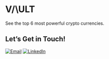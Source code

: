 # V/\ULT

See the top 6 most powerful crypto currencies.

## Let’s Get in Touch!

[![Email](https://img.shields.io/badge/Email-D14836?style=for-the-badge&logo=gmail&logoColor=white)](mailto:videna.psalmeleazar@gmail.com)
[![LinkedIn](https://img.shields.io/badge/LinkedIn-0A66C2?style=for-the-badge&logo=linkedin&logoColor=white)](https://www.linkedin.com/in/pevidena/)
